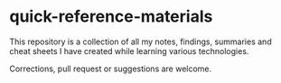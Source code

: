 # quick-reference-materials
This repository is a collection of all my notes, findings, summaries and cheat sheets I have created while learning various technologies.

Corrections, pull request or suggestions are welcome.
